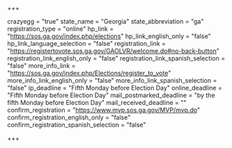 +++

crazyegg = "true"
state_name = "Georgia"
state_abbreviation = "ga"
registration_type = "online"
hp_link = "https://sos.ga.gov/index.php/elections"
hp_link_english_only = "false"
hp_link_language_selection = "false"
registration_link = "https://registertovote.sos.ga.gov/GAOLVR/welcome.do#no-back-button"
registration_link_english_only = "false"
registration_link_spanish_selection = "false"
more_info_link = "https://sos.ga.gov/index.php/Elections/register_to_vote"
more_info_link_english_only = "false"
more_info_link_spanish_selection = "false"
ip_deadline = "Fifth Monday before Election Day"
online_deadline = "Fifth Monday before Election Day"
mail_postmarked_deadline = "by the fifth Monday before Election Day"
mail_received_deadline = ""
confirm_registration = "https://www.mvp.sos.ga.gov/MVP/mvp.do"
confirm_registration_english_only = "false"
confirm_registration_spanish_selection = "false"

+++